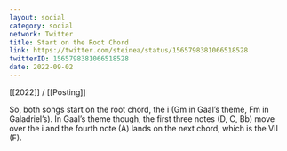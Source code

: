 ```yaml
---
layout: social
category: social
network: Twitter
title: Start on the Root Chord
link: https://twitter.com/steinea/status/1565798381066518528
twitterID: 1565798381066518528
date: 2022-09-02
---
```


[[2022]] / [[Posting]]

So, both songs start on the root chord, the i (Gm in Gaal’s theme, Fm in Galadriel’s). In Gaal’s theme though, the first three notes (D, C, Bb) move over the i and the fourth note (A) lands on the next chord, which is the VII (F).

